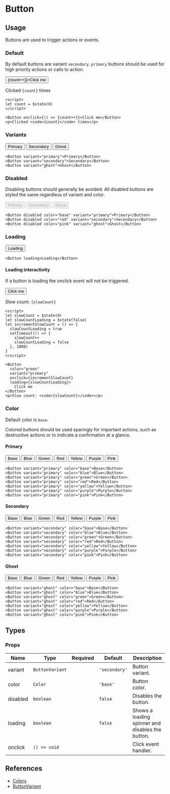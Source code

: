 <script lang="ts">
import Button from '$lib/components/Button.svelte'
import DocsExample from '$lib/components/utils/DocsExample.svelte'

let count = $state(0)

let slowCount = $state(0)
let slowCountLoading = $state(false)
let incrementSlowCount = () => {
  slowCountLoading = true
  setTimeout(() => {
    slowCount++
    slowCountLoading = false
  }, 1000)
}
</script>

# Button

## Usage

Buttons are used to trigger actions or events.

### Default

By default buttons are variant `secondary`. `primary` buttons should be used for high priority actions or calls to action.

<DocsExample>
  <Button onclick={() => {count++}}>Click me</Button>
</DocsExample>
<DocsExample>
  <p>Clicked <code>{count}</code> times</p>
</DocsExample>

```svelte
<script>
let count = $state(0)
</script>

<Button onclick={() => {count++}}>Click me</Button>
<p>Clicked <code>{count}</code> times</p>
```

### Variants

<DocsExample>
  <Button variant='primary'>Primary</Button>
  <Button variant='secondary'>Secondary</Button>
  <Button variant='ghost'>Ghost</Button>
</DocsExample>

```svelte
<Button variant="primary">Primary</Button>
<Button variant="secondary">Secondary</Button>
<Button variant="ghost">Ghost</Button>
```

### Disabled

Disabling buttons should generally be avoided. All disabled buttons are styled the same regardless of variant and color.

<DocsExample>
  <Button disabled color='base' variant='primary'>Primary</Button>
  <Button disabled color='red' variant='secondary'>Secondary</Button>
  <Button disabled color='pink' variant='ghost'>Ghost</Button>
</DocsExample>

```svelte
<Button disabled color="base" variant="primary">Primary</Button>
<Button disabled color="red" variant="secondary">Secondary</Button>
<Button disabled color="pink" variant="ghost">Ghost</Button>
```

### Loading

<DocsExample>
  <Button loading>Loading</Button>
</DocsExample>

```svelte
<Button loading>Loading</Button>
```

#### Loading interactivity

If a button is loading the onclick event will not be triggered.

<DocsExample>
  <Button variant='primary' onclick={incrementSlowCount} loading={slowCountLoading}>Click me</Button>
</DocsExample>
<DocsExample>
  <p>Slow count: <code>{slowCount}</code></p>
</DocsExample>

```svelte
<script>
let slowCount = $state(0)
let slowCountLoading = $state(false)
let incrementSlowCount = () => {
  slowCountLoading = true
  setTimeout(() => {
    slowCount++
    slowCountLoading = false
  }, 1000)
}
</script>

<Button
  color="green"
  variant="primary"
  onclick={incrementSlowCount}
  loading={slowCountLoading}>
    Click me
</Button>
<p>Slow count: <code>{slowCount}</code></p>
```

### Color

Default color is `base`.

Colored buttons should be used sparingly for important actions, such as destructive actions or to indicate a confirmation at a glance.

#### Primary

<DocsExample>
  <Button variant='primary' color='base'>Base</Button>
  <Button variant='primary' color='blue'>Blue</Button>
  <Button variant='primary' color='green'>Green</Button>
  <Button variant='primary' color='red'>Red</Button>
  <Button variant='primary' color='yellow'>Yellow</Button>
  <Button variant='primary' color='purple'>Purple</Button>
  <Button variant='primary' color='pink'>Pink</Button>
</DocsExample>

```svelte
<Button variant="primary" color="base">Base</Button>
<Button variant="primary" color="blue">Blue</Button>
<Button variant="primary" color="green">Green</Button>
<Button variant="primary" color="red">Red</Button>
<Button variant="primary" color="yellow">Yellow</Button>
<Button variant="primary" color="purple">Purple</Button>
<Button variant="primary" color="pink">Pink</Button>
```

#### Secondary

<DocsExample>
  <Button variant='secondary' color='base'>Base</Button>
  <Button variant='secondary' color='blue'>Blue</Button>
  <Button variant='secondary' color='green'>Green</Button>
  <Button variant='secondary' color='red'>Red</Button>
  <Button variant='secondary' color='yellow'>Yellow</Button>
  <Button variant='secondary' color='purple'>Purple</Button>
  <Button variant='secondary' color='pink'>Pink</Button>
</DocsExample>

```svelte
<Button variant="secondary" color="base">Base</Button>
<Button variant="secondary" color="blue">Blue</Button>
<Button variant="secondary" color="green">Green</Button>
<Button variant="secondary" color="red">Red</Button>
<Button variant="secondary" color="yellow">Yellow</Button>
<Button variant="secondary" color="purple">Purple</Button>
<Button variant="secondary" color="pink">Pink</Button>
```

#### Ghost

<DocsExample>
  <Button variant='ghost' color='base'>Base</Button>
  <Button variant='ghost' color='blue'>Blue</Button>
  <Button variant='ghost' color='green'>Green</Button>
  <Button variant='ghost' color='red'>Red</Button>
  <Button variant='ghost' color='yellow'>Yellow</Button>
  <Button variant='ghost' color='purple'>Purple</Button>
  <Button variant='ghost' color='pink'>Pink</Button>
</DocsExample>

```svelte
<Button variant="ghost" color="base">Base</Button>
<Button variant="ghost" color="blue">Blue</Button>
<Button variant="ghost" color="green">Green</Button>
<Button variant="ghost" color="red">Red</Button>
<Button variant="ghost" color="yellow">Yellow</Button>
<Button variant="ghost" color="purple">Purple</Button>
<Button variant="ghost" color="pink">Pink</Button>
```

## Types

### Props

| Name     | Type            | Required | Default       | Description                                      |
| -------- | --------------- | :------: | ------------- | ------------------------------------------------ |
| variant  | `ButtonVariant` |          | `'secondary'` | Button variant.                                  |
| color    | `Color`         |          | `'base'`      | Button color.                                    |
| disabled | `boolean`       |          | `false`       | Disables the button.                             |
| loading  | `boolean`       |          | `false`       | Shows a loading spinner and disables the button. |
| onclick  | `() => void`    |          |               | Click event handler.                             |

## References

- [Colors](/docs/design/color)
- [ButtonVariant](/docs/types/input#buttonvariant)
